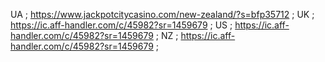 UA ; https://www.jackpotcitycasino.com/new-zealand/?s=bfp35712 ;
UK ; https://ic.aff-handler.com/c/45982?sr=1459679 ;
US ; https://ic.aff-handler.com/c/45982?sr=1459679 ;
NZ ; https://ic.aff-handler.com/c/45982?sr=1459679 ;
